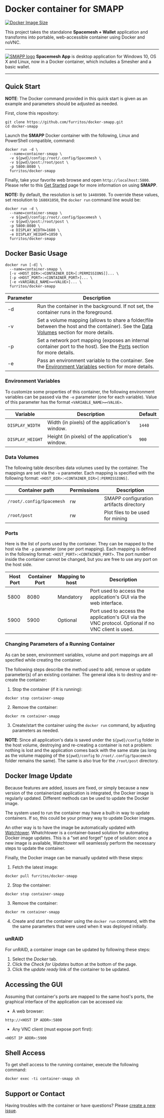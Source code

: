 # Docker container for SMAPP
[![Docker Image Size]([https://img.shields.io/docker/image-size/ligams/smapp/latest])](https://hub.docker.com/r/ligams/smapp/tags)

This project takes the standalone **Spacemesh + Wallet** application and transforms into portable, web-accessible 
container using Docker and noVNC.

---

[![SMAPP logo](doc/img/smapp-docker.png)](https://spacemesh.io/)
**Spacemesh App** is  desktop application for Windows 10, OS X and Linux, now in a Docker container, which includes a Smesher and a basic wallet. 

---

## Quick Start

**NOTE**: The Docker command provided in this quick start is given as an example and parameters 
should be adjusted as needed.

First, clone this repository:
```
git clone https://github.com/furritos/docker-smapp.git
cd docker-smapp
```

Launch the **SMAPP** Docker container with the following, Linux and PowerShell compatible, command:
```
docker run -d \
  --name=container-smapp \ 
  -v ${pwd}/config:/root/.config/Spacemesh \
  -v ${pwd}/post:/root/post \
  -p 5800:8080 \
  furritos/docker-smapp
```
Finally, take your favorite web browse and open `http://localhost:5800`.
Please refer to this [Get Started](https://spacemesh.io/start/) page for more information on using **SMAPP**.

**NOTE:** By default, the resolution is set to `1440X900`.  To override these values, set resolution to `1680X1050`, the `docker run` command line would be:

```
docker run -d \
  --name=container-smapp \ 
  -v ${pwd}/config:/root/.config/Spacemesh \
  -v ${pwd}/post:/root/post \
  -p 5800:8080 \
  -e DISPLAY_WIDTH=1680 \
  -e DISPLAY_HEIGHT=1050 \
  furritos/docker-smapp
```

## Docker Basic Usage

```
docker run [-d] \
  --name=container-smapp \
  [-v <HOST_DIR>:<CONTAINER_DIR>[:PERMISSIONS]]... \
  [-p <HOST_PORT>:<CONTAINER_PORT>]... \
  [-e <VARIABLE_NAME>=<VALUE>]... \
  furritos/docker-smapp
```
| Parameter | Description                                                                                                                                               |
|-----------|-----------------------------------------------------------------------------------------------------------------------------------------------------------|
| -d        | Run the container in the background.  If not set, the container runs in the foreground.                                                                   |
| -v        | Set a volume mapping (allows to share a folder/file between the host and the container).  See the [Data Volumes](#data-volumes) section for more details. |
| -p        | Set a network port mapping (exposes an internal container port to the host).  See the [Ports](#ports) section for more details.                           |
| -e        | Pass an environment variable to the container. See the [Environment Variables](#environment-variables) section for more details.                          |

### Environment Variables

To customize some properties of this container, the following environment variables can be passed via the `-e` parameter (one for each variable).  Value of this parameter has the format `<VARIABLE_NAME>=<VALUE>`.

| Variable       | Description                                     | Default |
|----------------|-------------------------------------------------|---------|
|`DISPLAY_WIDTH` | Width (in pixels) of the application's window.  | `1440`  |
|`DISPLAY_HEIGHT`| Height (in pixels) of the application's window. | `900`   |

### Data Volumes

The following table describes data volumes used by the container.  The mappings
are set via the `-v` parameter.  Each mapping is specified with the following
format: `<HOST_DIR>:<CONTAINER_DIR>[:PERMISSIONS]`.

| Container path          | Permissions | Description                             |
|-------------------------|-------------|-----------------------------------------|
|`/root/.config/Spacemesh`| rw          | SMAPP configuration artifacts directory |
|`/root/post`             | rw          | Plot files to be used for mining        |

### Ports

Here is the list of ports used by the container.  They can be mapped to the host
via the `-p` parameter (one per port mapping).  Each mapping is defined in the
following format: `<HOST_PORT>:<CONTAINER_PORT>`.  The port number inside the
container cannot be changed, but you are free to use any port on the host side.

|  Host Port  | Container Port | Mapping to host | Description                                                                                         |
|-------------|----------------|-----------------|-----------------------------------------------------------------------------------------------------|
|     5800    |      8080      | Mandatory       | Port used to access the application's GUI via the web interface.                                    |
|     5900    |      5900      | Optional        | Port used to access the application's GUI via the VNC protocol.  Optional if no VNC client is used. |

### Changing Parameters of a Running Container

As can be seen, environment variables, volume and port mappings are all specified
while creating the container.

The following steps describe the method used to add, remove or update
parameter(s) of an existing container.  The general idea is to destroy and
re-create the container:

  1. Stop the container (if it is running):
```
docker stop container-smapp 
```
  2. Remove the container:
```
docker rm container-smapp 
```
  3. Create/start the container using the `docker run` command, by adjusting
     parameters as needed.

**NOTE**: Since all application's data is saved under the `${pwd}/config` folder in 
the host volume, destroying and re-creating a container is not a problem: nothing is lost
and the application comes back with the same state (as long as the volume mapping of
the `${pwd}/config` to `/root/.config/Spacemesh` folder remains the same).  The same is
also true for the `/root/post` directory.

## Docker Image Update

Because features are added, issues are fixed, or simply because a new version
of the containerized application is integrated, the Docker image is regularly
updated.  Different methods can be used to update the Docker image.

The system used to run the container may have a built-in way to update
containers.  If so, this could be your primary way to update Docker images.

An other way is to have the image be automatically updated with [Watchtower].
Whatchtower is a container-based solution for automating Docker image updates.
This is a "set and forget" type of solution: once a new image is available,
Watchtower will seamlessly perform the necessary steps to update the container.

Finally, the Docker image can be manually updated with these steps:

  1. Fetch the latest image:
```
docker pull furritos/docker-smapp
```
  2. Stop the container:
```
docker stop container-smapp 
```
  3. Remove the container:
```
docker rm container-smapp 
```
  4. Create and start the container using the `docker run` command, with the
the same parameters that were used when it was deployed initially.

[Watchtower]: https://github.com/containrrr/watchtower

### unRAID

For unRAID, a container image can be updated by following these steps:

  1. Select the *Docker* tab.
  2. Click the *Check for Updates* button at the bottom of the page.
  3. Click the *update ready* link of the container to be updated.

## Accessing the GUI

Assuming that container's ports are mapped to the same host's ports, the
graphical interface of the application can be accessed via:

  * A web browser:
```
http://<HOST IP ADDR>:5800
```

  * Any VNC client (must expose port first):
```
<HOST IP ADDR>:5900
```

## Shell Access

To get shell access to the running container, execute the following command:

```
docker exec -ti container-smapp sh
```

## Support or Contact

Having troubles with the container or have questions?  Please
[create a new issue].

[create a new issue]: https://github.com/ligams/docker-smapp/issues
